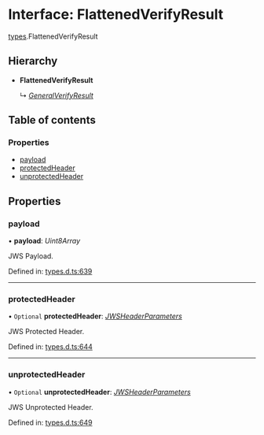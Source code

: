 # Interface: FlattenedVerifyResult

[types](../modules/types.md).FlattenedVerifyResult

## Hierarchy

- **FlattenedVerifyResult**

  ↳ [*GeneralVerifyResult*](types.generalverifyresult.md)

## Table of contents

### Properties

- [payload](types.flattenedverifyresult.md#payload)
- [protectedHeader](types.flattenedverifyresult.md#protectedheader)
- [unprotectedHeader](types.flattenedverifyresult.md#unprotectedheader)

## Properties

### payload

• **payload**: *Uint8Array*

JWS Payload.

Defined in: [types.d.ts:639](https://github.com/panva/jose/blob/v3.12.0/src/types.d.ts#L639)

___

### protectedHeader

• `Optional` **protectedHeader**: [*JWSHeaderParameters*](types.jwsheaderparameters.md)

JWS Protected Header.

Defined in: [types.d.ts:644](https://github.com/panva/jose/blob/v3.12.0/src/types.d.ts#L644)

___

### unprotectedHeader

• `Optional` **unprotectedHeader**: [*JWSHeaderParameters*](types.jwsheaderparameters.md)

JWS Unprotected Header.

Defined in: [types.d.ts:649](https://github.com/panva/jose/blob/v3.12.0/src/types.d.ts#L649)
